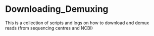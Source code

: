 # Downloading_Demuxing
This is a collection of scripts and logs on how to download and demux reads (from sequencing centres and NCBI)
